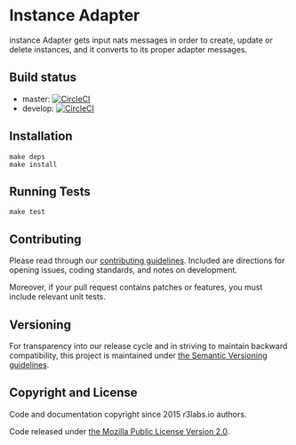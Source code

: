 # Instance Adapter

instance Adapter gets input nats messages in order to create, update or delete instances, and it converts to its proper adapter messages.

## Build status

* master:  [![CircleCI](https://circleci.com/gh/ErnestIO/instance-adapter/tree/master.svg?style=svg)](https://circleci.com/gh/ErnestIO/instance-adapter/tree/master)
* develop: [![CircleCI](https://circleci.com/gh/ErnestIO/instance-adapter/tree/develop.svg?style=svg)](https://circleci.com/gh/ErnestIO/instance-adapter/tree/develop)

## Installation

```
make deps
make install
```

## Running Tests

```
make test
```

## Contributing

Please read through our
[contributing guidelines](CONTRIBUTING.md).
Included are directions for opening issues, coding standards, and notes on
development.

Moreover, if your pull request contains patches or features, you must include
relevant unit tests.

## Versioning

For transparency into our release cycle and in striving to maintain backward
compatibility, this project is maintained under [the Semantic Versioning guidelines](http://semver.org/).

## Copyright and License

Code and documentation copyright since 2015 r3labs.io authors.

Code released under
[the Mozilla Public License Version 2.0](LICENSE).

